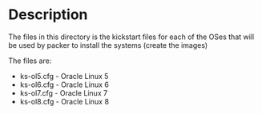 # Description
The files in this directory is the kickstart files for each of the OSes that will be used by packer to install the systems (create the images)

The files are:

*  ks-ol5.cfg - Oracle Linux 5
*  ks-ol6.cfg - Oracle Linux 6
*  ks-ol7.cfg - Oracle Linux 7
*  ks-ol8.cfg - Oracle Linux 8



